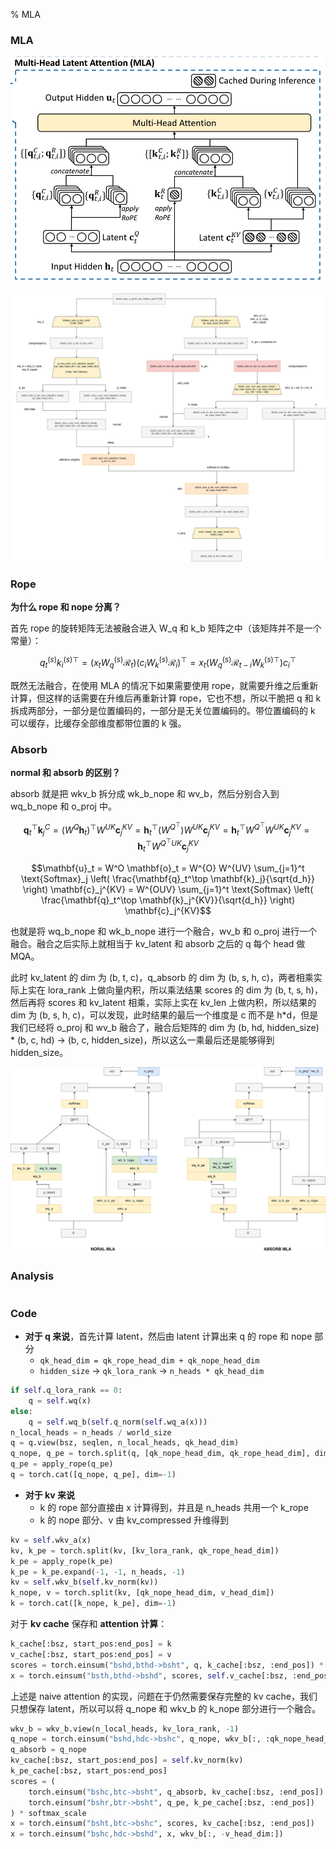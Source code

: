 % MLA

### MLA

![mla_naive_raw](../../../docs/WikiImage/mla_naive_raw.png)

![mla naive details](../../../docs/WikiImage/mla_naive_details.drawio.svg)

### Rope

__为什么 rope 和 nope 分离？__

首先 rope 的旋转矩阵无法被融合进入 W_q 和 k_b 矩阵之中（该矩阵并不是一个常量）：


$$
q_t^{(s)} {k_i^{(s)}}^\top 
= \left( x_t W_q^{(s)} \mathcal{R}_t \right) 
  \left( c_i W_k^{(s)} \mathcal{R}_i \right)^\top 
= x_t \left( W_q^{(s)} \mathcal{R}_{t-i} {W_k^{(s)}}^\top \right) c_i^\top
$$

既然无法融合，在使用 MLA 的情况下如果需要使用 rope，就需要升维之后重新计算，但这样的话需要在升维后再重新计算 rope，它也不想，所以干脆把 q 和 k 拆成两部分，一部分是位置编码的，一部分是无关位置编码的。带位置编码的 k 可以缓存，比缓存全部维度都带位置的 k 强。

### Absorb

__normal 和 absorb 的区别？__

absorb 就是把 wkv_b 拆分成 wk_b_nope 和 wv_b，然后分别合入到 wq_b_nope 和 o_proj 中。

$$\mathbf{q}_t^\top \mathbf{k}_j^C = (W^Q \mathbf{h}_t)^\top W^{UK} \mathbf{c}_j^{KV} = \mathbf{h}_t^\top (W^{Q^\top}) W^{UK} \mathbf{c}_j^{KV} = \mathbf{h}_t^\top W^{Q^\top} W^{UK} \mathbf{c}_j^{KV} = \mathbf{h}_t^\top W^{Q^\top UK} \mathbf{c}_j^{KV}$$

$$\mathbf{u}_t = W^O \mathbf{o}_t = W^{O} W^{UV} \sum_{j=1}^t \text{Softmax}_j \left( \frac{\mathbf{q}_t^\top \mathbf{k}_j}{\sqrt{d_h}} \right) \mathbf{c}_j^{KV} = W^{OUV} \sum_{j=1}^t \text{Softmax} \left( \frac{\mathbf{q}_t^\top \mathbf{k}_j^{KV}}{\sqrt{d_h}} \right) \mathbf{c}_j^{KV}$$

也就是将 wq_b_nope 和 wk_b_nope 进行一个融合，wv_b 和 o_proj 进行一个融合。融合之后实际上就相当于 kv_latent 和 absorb 之后的 q 每个 head 做 MQA。

此时 kv_latent 的 dim 为 (b, t, c)，q_absorb 的 dim 为 (b, s, h, c)，两者相乘实际上实在 lora_rank 上做向量内积，所以乘法结果 scores 的 dim 为 (b, t, s, h)，然后再将 scores 和 kv_latent 相乘，实际上实在 kv_len 上做内积，所以结果的 dim 为 (b, s, h, c)，可以发现，此时结果的最后一个维度是 c 而不是 h*d，但是我们已经将 o_proj 和 wv_b 融合了，融合后矩阵的 dim 为 (b, hd, hidden_size) * (b, c, hd) → (b, c, hidden_size)，所以这么一乘最后还是能够得到 hidden_size。

![mla absorb](../../../docs/WikiImage/mla_absorb.drawio.svg)

### Analysis

```python
```

### Code

- **对于 q 来说**，首先计算 latent，然后由 latent 计算出来 q 的 rope 和 nope 部分
    - `qk_head_dim = qk_rope_head_dim + qk_nope_head_dim`
    - `hidden_size` → `qk_lora_rank` → `n_heads * qk_head_dim`

```python
if self.q_lora_rank == 0:
    q = self.wq(x)
else:
    q = self.wq_b(self.q_norm(self.wq_a(x)))
n_local_heads = n_heads / world_size
q = q.view(bsz, seqlen, n_local_heads, qk_head_dim)
q_nope, q_pe = torch.split(q, [qk_nope_head_dim, qk_rope_head_dim], dim=-1)
q_pe = apply_rope(q_pe)
q = torch.cat([q_nope, q_pe], dim=-1)
```

- **对于 kv 来说**
    - k 的 rope 部分直接由 x 计算得到，并且是 n_heads 共用一个 k_rope
    - k 的 nope 部分、v 由 kv_compressed 升维得到

```python
kv = self.wkv_a(x)
kv, k_pe = torch.split(kv, [kv_lora_rank, qk_rope_head_dim])
k_pe = apply_rope(k_pe)
k_pe = k_pe.expand(-1, -1, n_heads, -1)
kv = self.wkv_b(self.kv_norm(kv))
k_nope, v = torch.split(kv, [qk_nope_head_dim, v_head_dim])
k = torch.cat([k_nope, k_pe], dim=-1)
```

对于 __kv cache__ 保存和 **attention 计算**：

```python
k_cache[:bsz, start_pos:end_pos] = k
v_cache[:bsz, start_pos:end_pos] = v
scores = torch.einsum("bshd,bthd->bsht", q, k_cache[:bsz, :end_pos]) * softmax_scale
x = torch.einsum("bsth,bthd->bshd", scores, self.v_cache[:bsz, :end_pos])
```

上述是 naive attention 的实现，问题在于仍然需要保存完整的 kv cache，我们只想保存 latent，所以可以将 q_nope 和 wkv_b 的 k_nope 部分进行一个融合。

```python
wkv_b = wkv_b.view(n_local_heads, kv_lora_rank, -1)
q_nope = torch.einsum("bshd,hdc->bshc", q_nope, wkv_b[:, :qk_nope_head_dim]) 
q_absorb = q_nope
kv_cache[:bsz, start_pos:end_pos] = self.kv_norm(kv)
k_pe_cache[:bsz, start_pos:end_pos]
scores = (
    torch.einsum("bshc,btc->bsht", q_absorb, kv_cache[:bsz, :end_pos]) +
    torch.einsum("bshr,btr->bsht", q_pe, k_pe_cache[:bsz, :end_pos])
) * softmax_scale
x = torch.einsum("bsht,btc->bshc", scores, kv_cache[:bsz, :end_pos])
x = torch.einsum("bshc,hdc->bshd", x, wkv_b[:, -v_head_dim:])
```
